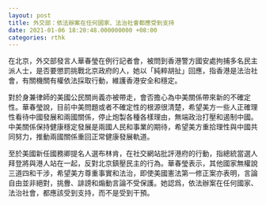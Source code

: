 ```yaml
---
layout: post
title: 外交部：依法辦案在任何國家、法治社會都應受到支持
date: 2021-01-06 18:20:48.000000000 +08:00
categories: rthk
---
```


在北京，外交部發言人華春瑩在例行記者會，被問到香港警方國安處拘捕多名民主派人士，是否要懲罰挑戰北京政府的人，她以「純粹胡扯」回應，指香港是法治社會，有關機關有權依法採取行動，維護香港安全和穩定。

對於身兼律師的美國公民關尚義亦被帶走，會否擔心為中美關係帶來新的不確定性。華春瑩說，目前中美問題或者不確定性的根源很清楚，希望美方一些人正確理性看待中國發展和兩國關係，停止炮製各種各樣理由，無端政治打壓和遏制中國。中美關係保持健康穩定發展是兩國人民和事業的期待，希望美方重拾理性與中國共同努力，推動兩國關係重回正常健康發展軌道。

至於美國新任國務卿提名人選布林肯，在社交網站批評港府的行動，指總統當選人拜登將與港人站在一起，反對北京鎮壓民主的行為。華春瑩表示，其他國家無權說三道四和干涉，希望美方尊重事實和法治，即使美國憲法第一修正案亦表明，言論自由並非絕對，挑釁、誹謗和煽動言論不受保護。她認爲，依法辦案在任何國家、法治社會，都應該受到支持，而不是受到干預。
